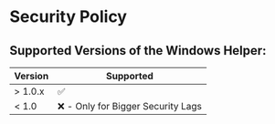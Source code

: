 # Security Policy

## Supported Versions of the Windows Helper:

| Version | Supported          |
| ------- | ------------------ |
| > 1.0.x   | :white_check_mark: |
| < 1.0   | :x: - Only for Bigger Security Lags               |
